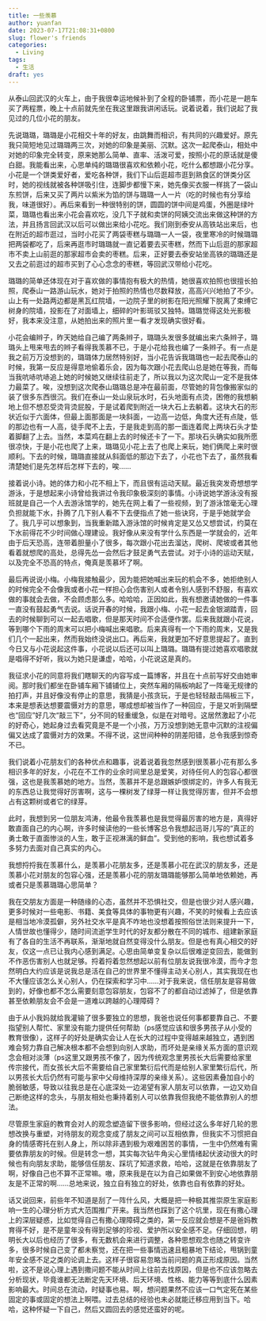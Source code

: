 ```yaml
---
title: 一些羡慕
author: yuanfan
date: 2023-07-17T21:08:31+0800
slug: flower's friends
categories:
  - Living
tags:
  - 生活
draft: yes
---
```


<!--more-->

从泰山回武汉的火车上，由于我很幸运地候补到了全程的卧铺票，而小花是一趟车买了两程票，晚上十点前就先坐在我这里跟我讲闲话玩。说着说着，我们说起了我见过的几位小花的朋友。

先说璐璐，璐璐是小花相交十年的好友，由跳舞而相识，有共同的兴趣爱好。原先我只简短地见过璐璐两三次，对她的印象是美丽、沉默。这次一起爬泰山，相处中对她的印象完全转变，原来她那么简单、直率、活泼可爱，按照小花的原话就是傻白甜。我能看出来，心思单纯的璐璐很喜欢和依赖小花，吃什么都想跟小花分享。小花是一个饼类爱好者，爱吃各种饼，我们下山后逛超市逛到熟食区的饼类分区时，她的视线就被各种饼吸引住，连脚步都慢下来，她先像买衣服一样挑了一袋山东煎饼，后来又买了两片以紫米为馅的饼与璐璐一人一片（吃的时候也有分享给我，味道很好）。再后来看到一种很特别的饼，圆圆的饼中间是鸡蛋，外圈是绿叶菜，璐璐也看出来小花会喜欢吃，没几下子就和卖饼的阿姨交流出来做这种饼的方法，并且扬言回武汉以后可以做出来给小花吃。我们刚到泰安从高铁站出来后，也在附近的超市逛过，当时小花买了两袋枣糕与璐璐一人一袋，夜里寒冷的时候璐璐把两袋都吃了，后来再逛市时璐璐就一直记着要去买枣糕，然而下山后逛的那家超市不卖上山前逛的那家超市会卖的枣糕。后来，正好要去泰安站坐高铁的璐璐还是又去之前逛过的超市买到了心心念念的枣糕，等回武汉带给小花吃。

璐璐的简单还体现在对于喜欢做的事情抱有极大的热情，她很喜欢拍照也很擅长拍照，爬泰山一路游山玩水，她对于拍照的热情也尽数释放，高高兴兴地拍了不少。山上有一处路两边都是黑瓦红院墙，一边院子里的树影在阳光照耀下脱离了束缚它树身的院墙，投影在了对面墙上，细碎的叶影斑驳又独特。璐璐觉得这处光影极好，我本来没注意，从她拍出来的照片里一看才发现确实很好看。

小花会编辫子，昨天她给自己编了两条辫子，璐璐头发很多就编出来六条辫子，璐璐头上甩来甩去的辫子看得我羡慕不已，于是小花给我也编了一条辫子。有一点是我之前万万没想到的，璐璐体力居然特别好，当小花告诉我璐璐也一起去爬泰山的时候，我第一反应是得意地偷着乐会，因为每次跟小花去爬山总是她在等我，而每当我吭哧吭哧追上她的时候她又继续往前走了，所以我以为这次爬山一定不是我体力最菜了。唉，没想到这次爬泰山璐璐总是冲在最前面，尽管她的背包像搬家似的装了很多东西很沉。我们在泰山一处山泉玩水时，石头地面有点烫，困倦的我想躺地上但不想忍受烫背烫屁股，于是试着爬到附近一块大石上去躺着。这块大石的形状近似于六面体，但最上面那面是一块斜面，一边高一边低，角度大还有点陡，低的那边也有一人高，徒手爬不上去，于是我走到高的那一面连着爬上两块石头才垫着脚翻了上去。当然，本菜鸡在翻上去的时候还卡了一下。那块石头确实如我所愿很凉快，于是小花也爬了上来，璐璐见小花上去了也爬上来玩，她们俩爬上来时很顺利。下去的时候，璐璐直接就从斜面低的那边下去了，小花也下去了，虽然我看清楚她们是先怎样后怎样下去的，唉……

接着说小诗。她的体力和小花不相上下，而且很有运动天赋。最近我突发奇想想学游泳，于是想起来小诗曾给我讲过令我印象极深刻的事情。小诗说她学游泳没有报班就是自己一个人去游泳馆学的，她先在网上看了一些视频，到了游泳馆毫无心理负担就能下水，扑腾了几下别人看不下去便指点了她一些诀窍，于是乎她就学会了。我几乎可以想象到，当我重新踏入游泳馆的时候肯定是又怂又想尝试，约莫在下水前得花不少时间做心理建设。我好像从来没有学什么东西是一学就会的，近年由于后天恐高，连带着胆量小了很多，每次跟小花出去溜达，爬树、爬坡或者其他看着就想爬的高处，总得先怂一会然后才鼓足勇气去尝试。对于小诗的运动天赋，以及完全不恐高的特点，俺真是羡慕坏了啊。

最后再说说小梅。小梅我接触最少，因为能把她喊出来玩的机会不多，她拒绝别人的时候完全不会像我或者小花一样担心会伤害别人或者令别人感到不舒服，有喜欢做的事就会去做，不会顾虑那么多。哈哈哈，正因如此，我有想邀请她做的一件事一直没有鼓起勇气去说。话说开春的时候，我跟小梅、小花一起去金银湖踏青，回去的时候聊到可以一起去唱歌，但是那天时间不合适便作罢。后来我就跟小花说，等到哪个下雨的周末可以把小梅喊出来唱歌。后来真得有一个下雨的周末，又是我们几个一起出来，然而我始终没说出口。再后来，我就更加不好意思提起了。直到今日又与小花说起这件事，小花说以后还可以叫上璐璐。璐璐有提过她喜欢唱歌就是唱得不好听，我以为她只是谦虚，哈哈，小花说这是真的。

我征求小花的同意将我们瞎聊天的内容写成一篇博客，并且在十点前写好交由她审阅。那时我们都坐在卧铺车厢下铺铺位上，突然车厢的隔板响起了一阵毫无规律的拍打声，并且好像没有停止的意思，我猜是小孩贪玩，于是也轻轻敲击隔板三下，本来是想表达想要震慑对方的意思，哪成想却被当作了一种回应，于是又听到隔壁也“回应”好几次“敲三下”，分不同的轻重缓急，似是在对暗号。这居然激起了小花的好奇心，她起身过去看究竟是不是一个小孩，万万没想到她无意中沉默的注视偏偏又达成了震慑对方的效果。不得不说，这世间种种的阴差阳错，总令我感到惊奇不已。

我们说着小花朋友们的各种优点和趣事，说着说着我忽然感到很羡慕小花有那么多相识多年的好友，小花在不工作的业余时间里总是爱笑，对待任何人的包容心都很强，这也是我羡慕她的地方。当然，羡慕并不是总跟嫉妒恨绑定的，许多人有我无的东西总让我觉得好厉害啊，这与一棵树发了绿芽一样让我觉得厉害，但并不会想占有这颗树或者它的绿芽。

此时，我想到另一位朋友鸿涛，他最令我羡慕也是我觉得最厉害的地方是，真得好敢直面自己的内心啊，许多时候读他的一些长博客总令我想起迅哥儿写的“真正的勇士敢于直面惨淡的人生，敢于正视淋漓的鲜血”。受到他的影响，我也想试着多多努力去面对自己真实的内心。

我想捋捋我在羡慕什么，是羡慕小花朋友多，还是羡慕小花在武汉的朋友多，还是羡慕小花对朋友的包容心强，还是羡慕小花的朋友璐璐能够那么简单地依赖她，再或者只是羡慕璐璐心思简单？

我在交朋友方面是一种随缘的心态，虽然并不恐惧社交，但是也很少对人感兴趣，更多时候对一些电影、书籍、美食等具体的事物更有兴趣，不笑的时候看上去应该是相当地冷漠孤僻，另外社交水平是真不咋地也没想着按照俗世法则来提升一下，人情世故也懂得少，随时间流逝学生时代的好友都分散在不同的城市、组建新家庭有了各自的生活不再联系，渐渐地就自然变得没什么朋友。但是也有真心相交的好友，仅这一点已让我内心感到满足。心思由简单变复杂以后很难逆变回去，能做到不作恶伤害别人也就足够。捋着捋着忽然想起以前有位朋友说我很冷漠，而今才忽然明白大约应该是说我总是活在自己的世界里不懂得主动关心别人，其实我现在也不大懂应该怎么关心别人，仍在探索和学习中……对于我来说，信任朋友是容易做到的，好像也都不怎么需要刻意包容朋友，包容不了的都自动过滤掉了，但是依靠甚至依赖朋友会不会是一道难以跨越的心理障碍？

由于从小我妈就给我灌输了很多要独立的思想，我爸也说任何事都要靠自己、不要指望别人帮忙、家里没有能力提供任何帮助（ps感觉应该和很多男孩子从小受的教育很像），这样子的好处是确实会让人在长大的过程中变得越来越独立，遇到困难会努力靠自己解决根本都不会想到向别人求助，而坏处是亲缘关系方面的意识观念会相对淡薄（ps这里又跟男孩不像了，因为传统观念里男孩长大后需要给家里传宗接代，而女孩长大后不需要给自己家里繁衍后代而是给别人家里繁衍后代，所以男孩长大后仍然有可能与家中父母维持深厚的亲缘关系）。这些因素叠加自小的脆弱敏感，导致以往我总是在心底深处一边渴望有家人朋友可以依靠，一边又劝自己断绝这样的念头，与朋友相处也秉持着别人可以依靠我但我绝不能依靠别人的想法。

尽管原生家庭的教育会对人的观念塑造留下很多影响，但经过这么多年好几轮的思想改换与重塑，对待朋友的观念变成了朋友之间可以互相依靠，但我实不习惯把自身的情感寄托在别人身上，所以除非遇到极为艰难困苦的事情，一生中仍然难有需要依靠朋友的时候。但是转念一想，其实每次钻牛角尖心里情绪起伏波动很大的时候也有向朋友求助，能够信任朋友、踩坑了知道求救，哈哈，这就是在依靠朋友了啊，好像自己也不算不正常嘛。嗷，原来我是在以为自己如果做不到安心地依靠朋友是不正常的啊……总地来说，独立自有独立的好处，依靠也自有依靠的好处。

话又说回来，前些年不知道是刮了一阵什么风，大概是把一种极其推崇原生家庭影响一生的心理分析方式大范围推广开来。我当然也踩到了这个坑里，现在有撒心理上的深层疑惑，比如觉得自己有撒心理障碍之类的，第一反应就会想是不是爸妈教育得不好，是不是童年没有得到足够的珍视、爱护所以安全感不足。仔细回想，明明长大以后也经历了很多，有无数机会来进行调整，各种思想观念也随之转变许多，很多时候自己变了都未察觉，还在把一些事情迅速且粗暴地下结论，甩锅到童年安全感不足之类的论调上去。这样子很容易忽略当前问题的真正形成原因。当然啦，这不是说心理上遇到撒问题不能从时间上往前去找原因，但是也不应该忽略去分析现状，毕竟谁都无法断定先天环境、后天环境、性格、能力等等到底什么因素影响最大。时间总在流动，时疑事也易。啊，想问题果然不应该一口气定死在某些固定的事或固定的想法上啊喂。过去总结的经验也未必就能迁移应用到当下。哈哈，这种怀疑一下自己，然后又圆回去的感觉还蛮好的呢。

